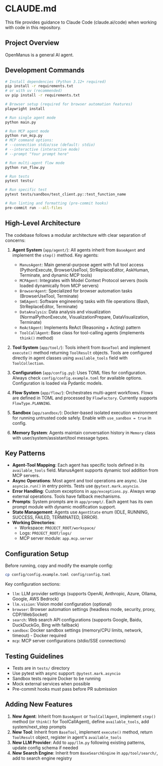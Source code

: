 # CLAUDE.md

This file provides guidance to Claude Code (claude.ai/code) when working with code in this repository.

## Project Overview

OpenManus is a general AI agent.

## Development Commands

```bash
# Install dependencies (Python 3.12+ required)
pip install -r requirements.txt
# or with uv (recommended)
uv pip install -r requirements.txt

# Browser setup (required for browser automation features)
playwright install

# Run single agent mode
python main.py

# Run MCP agent mode
python run_mcp.py
# MCP command options:
# --connection stdio/sse (default: stdio)
# --interactive (interactive mode)
# --prompt "Your prompt here"

# Run multi-agent flow mode
python run_flow.py

# Run tests
pytest tests/

# Run specific test
pytest tests/sandbox/test_client.py::test_function_name

# Run linting and formatting (pre-commit hooks)
pre-commit run --all-files
```

## High-Level Architecture

The codebase follows a modular architecture with clear separation of concerns:

1. **Agent System** (`app/agent/`): All agents inherit from `BaseAgent` and implement the `step()` method. Key agents:

   - `ManusAgent`: Main general-purpose agent with full tool access (PythonExecute, BrowserUseTool, StrReplaceEditor, AskHuman, Terminate, and dynamic MCP tools)
   - `MCPAgent`: Integrates with Model Context Protocol servers (tools loaded dynamically from MCP servers)
   - `BrowserAgent`: Specialized for browser automation tasks (BrowserUseTool, Terminate)
   - `SWEAgent`: Software engineering tasks with file operations (Bash, StrReplaceEditor, Terminate)
   - `DataAnalysis`: Data analysis and visualization (NormalPythonExecute, VisualizationPrepare, DataVisualization, Terminate)
   - `ReActAgent`: Implements ReAct (Reasoning + Acting) pattern
   - `ToolCallAgent`: Base class for tool-calling agents (implements `think()` method)

2. **Tool System** (`app/tool/`): Tools inherit from `BaseTool` and implement `execute()` method returning `ToolResult` objects. Tools are configured directly in agent classes using `available_tools` field with `ToolCollection`.

3. **Configuration** (`app/config.py`): Uses TOML files for configuration. Always check `config/config.example.toml` for available options. Configuration is loaded via Pydantic models.

4. **Flow System** (`app/flow/`): Orchestrates multi-agent workflows. Flows are defined in TOML and processed by `FlowFactory`. Currently supports `FlowType.PLANNING`.

5. **Sandbox** (`app/sandbox/`): Docker-based isolated execution environment for running untrusted code safely. Enable with `use_sandbox = true` in config.

6. **Memory System**: Agents maintain conversation history in `Memory` class with user/system/assistant/tool message types.

## Key Patterns

- **Agent-Tool Mapping**: Each agent has specific tools defined in its `available_tools` field. ManusAgent supports dynamic tool addition from MCP servers.
- **Async Operations**: Most agent and tool operations are async. Use `asyncio.run()` in entry points. Tests use `@pytest.mark.asyncio`.
- **Error Handling**: Custom exceptions in `app/exceptions.py`. Always wrap external operations. Tools have fallback mechanisms.
- **Prompts**: System prompts are in `app/prompt/`. Each agent has its own prompt module with dynamic modification support.
- **State Management**: Agents use `AgentState` enum (IDLE, RUNNING, SUCCESS, FAILED, TERMINATED, ERROR).
- **Working Directories**:
  - Workspace: `PROJECT_ROOT/workspace/`
  - Logs: `PROJECT_ROOT/logs/`
  - MCP server module: `app.mcp.server`

## Configuration Setup

Before running, copy and modify the example config:

```bash
cp config/config.example.toml config/config.toml
```

Key configuration sections:

- `llm`: LLM provider settings (supports OpenAI, Anthropic, Azure, Ollama, Google, AWS Bedrock)
- `llm.vision`: Vision model configuration (optional)
- `browser`: Browser automation settings (headless mode, security, proxy, CDP/WebSocket)
- `search`: Web search API configurations (supports Google, Baidu, DuckDuckGo, Bing with fallback)
- `sandbox`: Docker sandbox settings (memory/CPU limits, network, timeout) - Docker required
- `mcp`: MCP server configurations (stdio/SSE connections)

## Testing Guidelines

- Tests are in `tests/` directory
- Use pytest with async support: `@pytest.mark.asyncio`
- Sandbox tests require Docker to be running
- Mock external services when possible
- Pre-commit hooks must pass before PR submission

## Adding New Features

1. **New Agent**: Inherit from `BaseAgent` or `ToolCallAgent`, implement `step()` method (or `think()` for ToolCallAgent), define `available_tools`, add system/next_step prompts
2. **New Tool**: Inherit from `BaseTool`, implement `execute()` method, return `ToolResult` object, register in agent's `available_tools`
3. **New LLM Provider**: Add to `app/llm.py` following existing patterns, update config schema if needed
4. **New Search Engine**: Inherit from `BaseSearchEngine` in `app/tool/search/`, add to search engine registry
